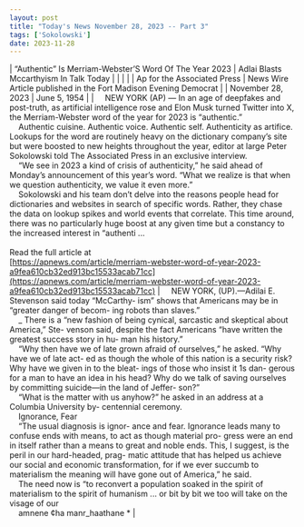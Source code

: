 ```yaml
---
layout: post
title: "Today's News November 28, 2023 -- Part 3"
tags: ['Sokolowski']
date: 2023-11-28
---
```


| “Authentic” Is Merriam-Webster’S Word Of The Year 2023 | Adlai Blasts Mccarthyism In Talk Today |
|  |  |
| Ap for the Associated Press | News Wire Article published in the Fort Madison Evening Democrat |
| November 28, 2023 | June 5, 1954 |
| &nbsp;&nbsp;&nbsp;&nbsp;NEW YORK (AP) — In an age of deepfakes and post-truth, as artificial intelligence rose and Elon Musk turned Twitter into X, the Merriam-Webster word of the year for 2023 is “authentic.”<br>&nbsp;&nbsp;&nbsp;&nbsp;Authentic cuisine. Authentic voice. Authentic self. Authenticity as artifice. Lookups for the word are routinely heavy on the dictionary company’s site but were boosted to new heights throughout the year, editor at large Peter Sokolowski told The Associated Press in an exclusive interview.<br>&nbsp;&nbsp;&nbsp;&nbsp;“We see in 2023 a kind of crisis of authenticity,” he said ahead of Monday’s announcement of this year’s word. “What we realize is that when we question authenticity, we value it even more.”<br>&nbsp;&nbsp;&nbsp;&nbsp;Sokolowski and his team don’t delve into the reasons people head for dictionaries and websites in search of specific words. Rather, they chase the data on lookup spikes and world events that correlate. This time around, there was no particularly huge boost at any given time but a constancy to the increased interest in “authenti ...<br><br>Read the full article at<br>[https://apnews.com/article/merriam-webster-word-of-year-2023-a9fea610cb32ed913bc15533acab71cc](https://apnews.com/article/merriam-webster-word-of-year-2023-a9fea610cb32ed913bc15533acab71cc) | &nbsp;&nbsp;&nbsp;&nbsp;NEW YORK, (UP).—Adilai E. Stevenson said today “McCarthy- ism” shows that Americans may be in “greater danger of becom- ing robots than slaves.”<br>&nbsp;&nbsp;&nbsp;&nbsp;_ There is a “new fashion of being cynical, sarcastic and skeptical about America,” Ste- venson said, despite the fact Americans “have written the greatest success story in hu- man his history.”<br>&nbsp;&nbsp;&nbsp;&nbsp;“Why then have we of late grown afraid of ourselves,” he asked. “Why have we of late act- ed as though the whole of this nation is a security risk? Why have we given in to the bleat- ings of those who insist it 1s dan- gerous for a man to have an idea in his head? Why do we talk of saving ourselves by committing suicide—in the land of Jeffer- son?”<br>&nbsp;&nbsp;&nbsp;&nbsp;“What is the matter with us anyhow?” he asked in an address at a Columbia University  by- centennial ceremony.<br>&nbsp;&nbsp;&nbsp;&nbsp;Ignorance, Fear<br>&nbsp;&nbsp;&nbsp;&nbsp;“The usual diagnosis is ignor- ance and fear. Ignorance leads many to confuse ends with means, to act as though material pro- gress were an end in itself rather than a means to great and noble ends. This, I suggest, is the peril in our hard-headed, prag- matic attitude that has helped us achieve our social and economic transformation, for if we ever succumb to materialism the meaning will have gone out of America,” he said.<br>&nbsp;&nbsp;&nbsp;&nbsp;The need now is “to reconvert a population soaked in the spirit of materialism to the spirit of humanism ... or bit by bit we too will take on the visage of our<br>&nbsp;&nbsp;&nbsp;&nbsp;amnene ¢ha manr_haathane *  |